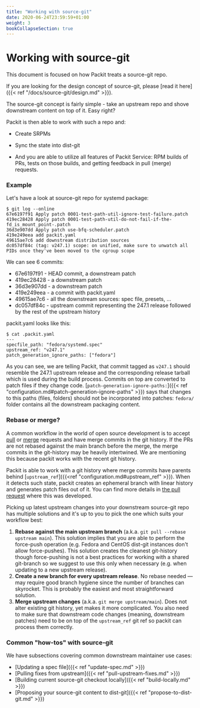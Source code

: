 ```yaml
---
title: "Working with source-git"
date: 2020-06-24T23:59:59+01:00
weight: 3
bookCollapseSection: true
---
```


# Working with source-git

This document is focused on how Packit treats a source-git repo.

If you are looking for the design concept of source-git, please [read it
here]({{< ref "/docs/source-git/design.md" >}}).

The source-git concept is fairly simple - take an upstream repo and
shove downstream content on top of it. Easy right?

Packit is then able to work with such a repo and:

* Create SRPMs

* Sync the state into dist-git

* And you are able to utilize all features of Packit Service: RPM builds
  of PRs, tests on those builds, and getting feedback in pull (merge) requests.


### Example

Let's have a look at source-git repo for systemd package:

    $ git log --online
    67e6197f91 Apply patch 0001-test-path-util-ignore-test-failure.patch
    419ec28428 Apply patch 0001-test-path-util-do-not-fail-if-the-fd_is_mount_point-.patch
    36d3e907dd Apply patch use-bfq-scheduler.patch
    419e249eea add packit.yaml
    49615ae7c6 add downstream distribution sources
    dc057df84c (tag: v247.1) scope: on unified, make sure to unwatch all PIDs once they've been moved to the cgroup scope

We can see 6 commits:
* 67e6197f91 - HEAD commit, a downstream patch
* 419ec28428 - a downstream patch
* 36d3e907dd - a downstream patch
* 419e249eea - a commit with packit.yaml
* 49615ae7c6 - all the downstream sources: spec file, presets, ...
* dc057df84c - upstream commit representing the 247.1 release followed by the rest of the upstream history

packit.yaml looks like this:

    $ cat .packit.yaml
    ---
    specfile_path: "fedora/systemd.spec"
    upstream_ref: "v247.1"
    patch_generation_ignore_paths: ["fedora"]

As you can see, we are telling Packit, that commit tagged as `v247.1` should
resemble the 247.1 upstream release and the corresponding release tarball which
is used during the build process. Commits on top are converted to patch files
if they change code. [`patch-generation-ignore-paths:`]({{< ref
"configuration.md#patch-generation-ignore-paths" >}}) says that changes to this
paths (files, folders) should not be incorporated into patches: `fedora/`
folder contains all the downstream packaging content.


### Rebase or merge?

A common workflow in the world of open source development is to accept
[pull](https://guides.github.com/introduction/flow/) or
[merge](https://docs.gitlab.com/ee/development/contributing/merge_request_workflow.html)
requests and have merge commits in the git history. If the PRs are not rebased
against the main branch before the merge, the merge commits in the git-history
may be heavily intertwined. We are mentioning this because packit works with
the recent git history.

Packit is able to work with a git history where merge commits have parents
behind [`upstream_ref`]({{<ref "configuration.md#upstream_ref" >}}). When it
detects such state, packit creates an ephemeral branch with linear history and
generates patch files out of it. You can find more details in [the pull
request](https://github.com/packit/packit/pull/766) where this was developed.

Picking up latest upstream changes into your downstream source-git repo has
multiple solutions and it's up to you to pick the one which suits your workflow
best:

1. **Rebase against the main upstream branch** (a.k.a. `git pull --rebase
   upstream main`). This solution implies that you are able to perform the
   force-push operation (e.g. Fedora and CentOS dist-git instances don't allow
   force-pushes). This solution creates the cleanest git-history though
   force-pushing is not a best practices for working with a shared git-branch
   so we suggest to use this only when necessary (e.g. when updating to a new
   upstream release).
2. **Create a new branch for every upstream release**. No rebase needed — may
   require good branch hygiene since the number of branches can skyrocket. This
   is probably the easiest and most straightforward solution.
3. **Merge upstream changes** (a.k.a. `git merge upstream/main`). Does not
   alter existing git history, yet makes it more complicated. You also need to
   make sure that downstream code changes (meaning, downstream patches) need to
   be on top of the `upstream_ref` git ref so packit can process them
   correctly.


### Common "how-tos" with source-git

We have subsections covering common downstream maintainer use cases:
* [Updating a spec file]({{< ref "update-spec.md" >}})
* [Pulling fixes from upstream]({{< ref "pull-upstream-fixes.md" >}})
* [Building current source-git checkout locally]({{< ref "build-locally.md" >}})
* [Proposing your source-git content to dist-git]({{< ref "propose-to-dist-git.md" >}})

